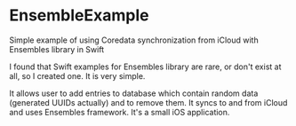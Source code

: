 # EnsembleExample

Simple example of using Coredata synchronization from iCloud with Ensembles library in Swift

I found that Swift examples for Ensembles library are rare, or don't exist at all, so I created one.
It is very simple.

It allows user to add entries to database which contain random data (generated UUIDs actually) and to remove them.
It syncs to and from iCloud and uses Ensembles framework. It's a small iOS application.
